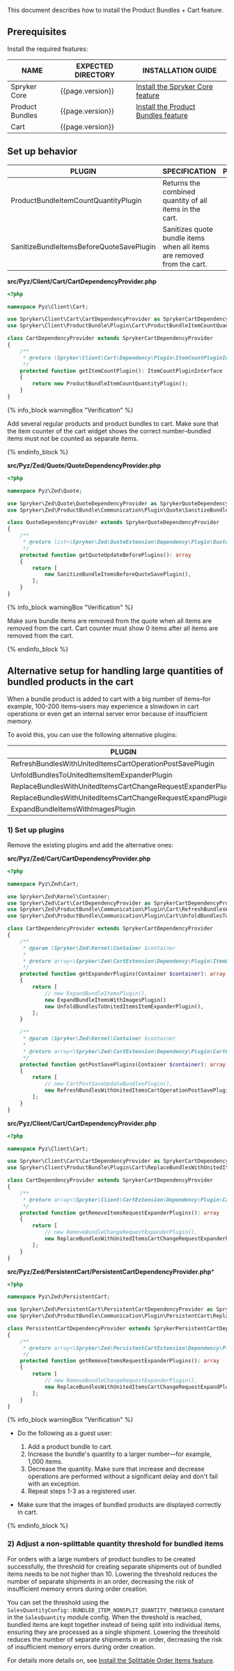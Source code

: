 

This document describes how to install the Product Bundles + Cart feature.

## Prerequisites

Install the required features:

| NAME | EXPECTED DIRECTORY | INSTALLATION GUIDE |
| --- | --- | --- |
| Spryker Core | {{page.version}} | [Install the Spryker Core feature](/docs/pbc/all/miscellaneous/{{page.version}}/install-and-upgrade/install-features/install-the-spryker-core-feature.html)|
| Product Bundles | {{page.version}} | [Install the Product Bundles feature](/docs/pbc/all/product-information-management/{{page.version}}/base-shop/install-and-upgrade/install-features/install-the-product-bundles-feature.html)|
| Cart | {{page.version}} | |


## Set up behavior

| PLUGIN                                   | SPECIFICATION                                                | PREREQUISITES | NAMESPACE                                            |
|------------------------------------------|--------------------------------------------------------------|---------------|------------------------------------------------------|
| ProductBundleItemCountQuantityPlugin     | Returns the combined quantity of all items in the cart.          |           | Spryker\Client\ProductBundle\Plugin\Cart             |
| SanitizeBundleItemsBeforeQuoteSavePlugin | Sanitizes quote bundle items when all items are removed from the cart. |           | Spryker\Zed\ProductBundle\Communication\Plugin\Quote |

**src/Pyz/Client/Cart/CartDependencyProvider.php**

```php
<?php

namespace Pyz\Client\Cart;

use Spryker\Client\Cart\CartDependencyProvider as SprykerCartDependencyProvider;
use Spryker\Client\ProductBundle\Plugin\Cart\ProductBundleItemCountQuantityPlugin;

class CartDependencyProvider extends SprykerCartDependencyProvider
{
    /**
     * @return \Spryker\Client\Cart\Dependency\Plugin\ItemCountPluginInterface
     */
    protected function getItemCountPlugin(): ItemCountPluginInterface
    {
        return new ProductBundleItemCountQuantityPlugin();
    }
}
```

{% info_block warningBox "Verification" %}

Add several regular products and product bundles to cart. Make sure that the item counter of the cart widget shows the correct number–bundled items must not be counted as separate items.

{% endinfo_block %}

**src/Pyz/Zed/Quote/QuoteDependencyProvider.php**

```php
<?php

namespace Pyz\Zed\Quote;

use Spryker\Zed\Quote\QuoteDependencyProvider as SprykerQuoteDependencyProvider;
use Spryker\Zed\ProductBundle\Communication\Plugin\Quote\SanitizeBundleItemsBeforeQuoteSavePlugin;

class QuoteDependencyProvider extends SprykerQuoteDependencyProvider
{
    /**
     * @return list<\Spryker\Zed\QuoteExtension\Dependency\Plugin\QuoteWritePluginInterface>
     */
    protected function getQuoteUpdateBeforePlugins(): array
    {
        return [
            new SanitizeBundleItemsBeforeQuoteSavePlugin(),
        ];
    }
}
```

{% info_block warningBox "Verification" %}

Make sure bundle items are removed from the quote when all items are removed from the cart. Cart counter must show 0 items after all items are removed from the cart.

{% endinfo_block %}

## Alternative setup for handling large quantities of bundled products in the cart

When a bundle product is added to cart with a big number of items–for example, 100-200 items–users may experience a slowdown in cart operations or even get an internal server error because of insufficient memory.

To avoid this, you can use the following alternative plugins:

| PLUGIN                                                       | ALTERNATIVE FOR                         | NAMESPACE                                                     |
|--------------------------------------------------------------|-----------------------------------------|---------------------------------------------------------------|
| RefreshBundlesWithUnitedItemsCartOperationPostSavePlugin     | CartPostSaveUpdateBundlesPlugin         | Spryker\Zed\ProductBundle\Communication\Plugin\Cart           |
| UnfoldBundlesToUnitedItemsItemExpanderPlugin                 | ExpandBundleItemsPlugin                 | Spryker\Zed\ProductBundle\Communication\Plugin\Cart           |
| ReplaceBundlesWithUnitedItemsCartChangeRequestExpanderPlugin | RemoveBundleChangeRequestExpanderPlugin | Spryker\Client\ProductBundle\Plugin\Cart                      |
| ReplaceBundlesWithUnitedItemsCartChangeRequestExpandPlugin   | RemoveBundleChangeRequestExpanderPlugin | Spryker\Zed\ProductBundle\Communication\Plugin\PersistentCart |
| ExpandBundleItemsWithImagesPlugin                            |                                     | Spryker\Zed\ProductBundle\Communication\Plugin\Cart           |

### 1) Set up plugins

Remove the existing plugins and add the alternative ones:

**src/Pyz/Zed/Cart/CartDependencyProvider.php**

```php
<?php

namespace Pyz\Zed\Cart;

use Spryker\Zed\Kernel\Container;
use Spryker\Zed\Cart\CartDependencyProvider as SprykerCartDependencyProvider;
use Spryker\Zed\ProductBundle\Communication\Plugin\Cart\RefreshBundlesWithUnitedItemsCartOperationPostSavePlugin;
use Spryker\Zed\ProductBundle\Communication\Plugin\Cart\UnfoldBundlesToUnitedItemsItemExpanderPlugin;

class CartDependencyProvider extends SprykerCartDependencyProvider
{
    /**
     * @param \Spryker\Zed\Kernel\Container $container
     *
     * @return array<\Spryker\Zed\CartExtension\Dependency\Plugin\ItemExpanderPluginInterface>
     */
    protected function getExpanderPlugins(Container $container): array
    {
        return [
            // new ExpandBundleItemsPlugin(),
            new ExpandBundleItemsWithImagesPlugin()
            new UnfoldBundlesToUnitedItemsItemExpanderPlugin(),
        ];
    }

    /**
     * @param \Spryker\Zed\Kernel\Container $container
     *
     * @return array<\Spryker\Zed\CartExtension\Dependency\Plugin\CartOperationPostSavePluginInterface>
     */
    protected function getPostSavePlugins(Container $container): array
    {
        return [
            // new CartPostSaveUpdateBundlesPlugin(),
            new RefreshBundlesWithUnitedItemsCartOperationPostSavePlugin(),
        ];
    }
}
```

**src/Pyz/Client/Cart/CartDependencyProvider.php**

```php
<?php

namespace Pyz\Client\Cart;

use Spryker\Client\Cart\CartDependencyProvider as SprykerCartDependencyProvider;
use Spryker\Client\ProductBundle\Plugin\Cart\ReplaceBundlesWithUnitedItemsCartChangeRequestExpanderPlugin;

class CartDependencyProvider extends SprykerCartDependencyProvider
{
    /**
     * @return array<\Spryker\Client\CartExtension\Dependency\Plugin\CartChangeRequestExpanderPluginInterface>
     */
    protected function getRemoveItemsRequestExpanderPlugins(): array
    {
        return [
            // new RemoveBundleChangeRequestExpanderPlugin(),
            new ReplaceBundlesWithUnitedItemsCartChangeRequestExpanderPlugin(),
        ];
    }
}
```

**src/Pyz/Zed/PersistentCart/PersistentCartDependencyProvider.php***

```php
<?php

namespace Pyz\Zed\PersistentCart;

use Spryker\Zed\PersistentCart\PersistentCartDependencyProvider as SprykerPersistentCartDependencyProvider;
use Spryker\Zed\ProductBundle\Communication\Plugin\PersistentCart\ReplaceBundlesWithUnitedItemsCartChangeRequestExpandPlugin;

class PersistentCartDependencyProvider extends SprykerPersistentCartDependencyProvider
{
    /**
     * @return array<\Spryker\Zed\PersistentCartExtension\Dependency\Plugin\CartChangeRequestExpandPluginInterface>
     */
    protected function getRemoveItemsRequestExpanderPlugins(): array
    {
        return [
            // new RemoveBundleChangeRequestExpanderPlugin(),
            new ReplaceBundlesWithUnitedItemsCartChangeRequestExpandPlugin(),
        ];
    }
}
```

{% info_block warningBox "Verification" %}

* Do the following as a guest user:
  1. Add a product bundle to cart.
  2. Increase the bundle's quantity to a larger number—for example, 1,000 items.
  3. Decrease the quantity.
    Make sure that increase and decrease operations are performed without a significant delay and don't fail with an exception.  
  4. Repeat steps 1-3 as a registered user.

* Make sure that the images of bundled products are displayed correctly in cart.

{% endinfo_block %}

### 2) Adjust a non-splittable quantity threshold for bundled items

For orders with a large numbers of product bundles to be created successfully, the threshold for creating separate shipments out of bundled items needs to be not higher than 10. Lowering the threshold reduces the number of separate shipments in an order, decreasing the risk of insufficient memory errors during order creation.

You can set the threshold using the `SalesQuantityConfig::BUNDLED_ITEM_NONSPLIT_QUANTITY_THRESHOLD` constant in the `SalesQuantity` module config. When the threshold is reached, bundled items are kept together instead of being split into individual items, ensuring they are processed as a single shipment. Lowering the threshold reduces the number of separate shipments in an order, decreasing the risk of insufficient memory errors during order creation.

For details more details on, see [Install the Splittable Order Items feature](/docs/pbc/all/order-management-system/{{page.version}}/base-shop/install-and-upgrade/install-features/install-the-splittable-order-items-feature.html).






























